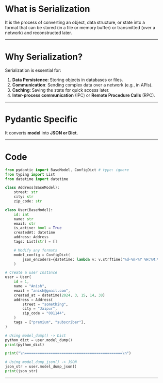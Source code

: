# What is Serialization
It is the process of converting an object, data structure, or state into a format that can be stored (in a file or memory buffer) or transmitted (over a network) and reconstructed later.

---
#  Why Serialization?
Serialization is essential for:
1. **Data Persistence**: Storing objects in databases or files.
2. **Communication**: Sending complex data over a network (e.g., in APIs).
3. **Caching**: Saving the state for quick access later.
4. **Inter-process communication** (IPC) or **Remote Procedure Calls** (RPC).

---
# Pydantic Specific
It converts **model** into **JSON or Dict**.

---
# Code
``` python
from pydantic import BaseModel, ConfigDict # type: ignore
from typing import List
from datetime import datetime

class Address(BaseModel):
	street: str
	city: str
	zip_code: str

class User(BaseModel):
	id: int
	name: str
	email: str
	is_active: bool = True
	createdAt: datetime
	address: Address
	tags: List[str] = []

	# Modify any formats
	model_config = ConfigDict(
		json_encoders={datetime: lambda v: v.strftime('%d-%m-%Y %H:%M:%S')}
	)

# Create a user Instance
user = User(
	id = 1,
	name = "Anish",
	email = "anish@gmail.com",
	created_at = datetime(2024, 3, 15, 14, 30)
	address = Address(
		street = "something",
		city = "Jaipur",
		zip_code = "001144",
	)
	tags = ["premium", "subscriber"],
)

# Using model_dump() -> Dict
python_dict = user.model_dump()
print(python_dict)

print("\n=============================================\n")

# Using model_dump_json() -> JSON
json_str = user.model_dump_json()
print(json_str)
```

---
